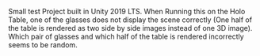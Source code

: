 Small test Project built in Unity 2019 LTS. When Running this on the Holo Table, one of the glasses does not display the scene correctly (One half of the table is rendered as two side by side images instead of one 3D image).
Which pair of glasses and which half of the table is rendered incorrectly seems to be random.
